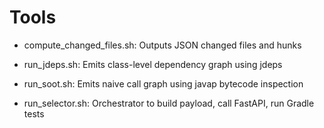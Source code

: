 # Tools

- compute_changed_files.sh: Outputs JSON changed files and hunks
- run_jdeps.sh: Emits class-level dependency graph using jdeps
- run_soot.sh: Emits naive call graph using javap bytecode inspection
  
- run_selector.sh: Orchestrator to build payload, call FastAPI, run Gradle tests
